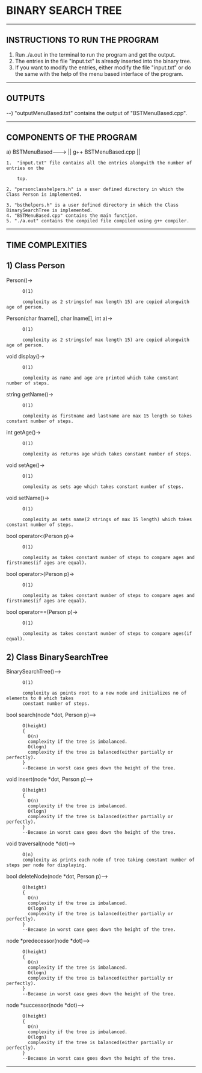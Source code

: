 # BINARY SEARCH TREE
------------------------------------
INSTRUCTIONS TO RUN THE PROGRAM
------------------------------------

1. Run ./a.out in the terminal to run the program and get the output.
2. The entries in the file "input.txt" is already inserted into the binary tree.
3. If you want to modify the entries, either modify the file "input.txt" or do
   the same with the help of the menu based interface of the program.

----------------
OUTPUTS
----------------

--)  "outputMenuBased.txt" contains the output of "BSTMenuBased.cpp".

------------------------------------
COMPONENTS OF THE PROGRAM
------------------------------------

a) BSTMenuBased---> || g++ BSTMenuBased.cpp ||

    1.  "input.txt" file contains all the entries alongwith the number of entries on the

        top.
        
    2. "personclasshelpers.h" is a user defined directory in which the Class Person is implemented.

    3. "bsthelpers.h" is a user defined directory in which the Class BinarySearchTree is implemented.
    4. "BSTMenuBased.cpp" contains the main function.
    5. "./a.out" contains the compiled file compiled using g++ compiler.


------------------------------------
TIME COMPLEXITIES
------------------------------------



## 1) Class Person



  Person()->

          O(1)

          complexity as 2 strings(of max length 15) are copied alongwith age of person.


  Person(char fname[], char lname[], int a)->

          O(1)

          complexity as 2 strings(of max length 15) are copied alongwith age of person.


  void display()->

          O(1)

          complexity as name and age are printed which take constant number of steps.


  string getName()->

          O(1)

          complexity as firstname and lastname are max 15 length so takes constant number of steps.


  int getAge()->

          O(1)

          complexity as returns age which takes constant number of steps.


  void setAge()->

          O(1)

          complexity as sets age which takes constant number of steps.


  void setName()->

          O(1)

          complexity as sets name(2 strings of max 15 length) which takes constant number of steps.


  bool operator<(Person p)->

          O(1)

          complexity as takes constant number of steps to compare ages and firstnames(if ages are equal).


  bool operator>(Person p)->

          O(1)

          complexity as takes constant number of steps to compare ages and firstnames(if ages are equal).


  bool operator==(Person p)->

          O(1)

          complexity as takes constant number of steps to compare ages(if equal).


## 2) Class BinarySearchTree

  BinarySearchTree()-->
          
          O(1)
          
          complexity as points root to a new node and initializes no of elements to 0 which takes
          constant number of steps.

  bool search(node *dot, Person p)-->
          
          O(height)
          {
          	O(n)
          	complexity if the tree is imbalanced.
          	O(logn)
          	complexity if the tree is balanced(either partially or perfectly).
          }
          --Because in worst case goes down the height of the tree.
  
  void insert(node *dot, Person p)-->
          
          O(height)
          {
          	O(n)
          	complexity if the tree is imbalanced.
          	O(logn)
          	complexity if the tree is balanced(either partially or perfectly).
          }
          --Because in worst case goes down the height of the tree.

  void traversal(node *dot)-->
          
          O(n)
          complexity as prints each node of tree taking constant number of steps per node for displaying.

  bool deleteNode(node *dot, Person p)-->
          
          O(height)
          {
          	O(n)
          	complexity if the tree is imbalanced.
          	O(logn)
          	complexity if the tree is balanced(either partially or perfectly).
          }
          --Because in worst case goes down the height of the tree.

  node *predecessor(node *dot)-->
          
          O(height)
          {
          	O(n)
          	complexity if the tree is imbalanced.
          	O(logn)
          	complexity if the tree is balanced(either partially or perfectly).
          }
          --Because in worst case goes down the height of the tree.

  node *successor(node *dot)-->
          
          O(height)
          {
          	O(n)
          	complexity if the tree is imbalanced.
          	O(logn)
          	complexity if the tree is balanced(either partially or perfectly).
          }
          --Because in worst case goes down the height of the tree.

-------------------------------------------------------------------------------------------------------------------------------------
